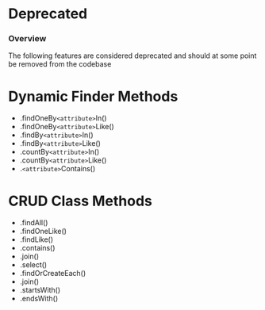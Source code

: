 # Deprecated
### Overview
The following features are considered deprecated and should at some point be removed from the codebase

# Dynamic Finder Methods

- .findOneBy`<attribute>`In()
- .findOneBy`<attribute>`Like()
- .findBy`<attribute>`In()
- .findBy`<attribute>`Like() 
- .countBy`<attribute>`In()
- .countBy`<attribute>`Like()
- .`<attribute>`Contains()
 
# CRUD Class Methods
- .findAll()
- .findOneLike()
- .findLike()
- .contains()
- .join()
- .select()
- .findOrCreateEach()
- .join()
- .startsWith()
- .endsWith()


